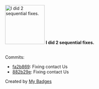 <img src="https://my-badges.github.io/my-badges/fix-2.png" alt="I did 2 sequential fixes." title="I did 2 sequential fixes." width="128">
<strong>I did 2 sequential fixes.</strong>
<br><br>

Commits:

- <a href="https://github.com/kibongos40/my-brand/commit/fa2b869ee1a7f8e6314c23b355a2e39fd978a5ee">fa2b869</a>: Fixing contact Us
- <a href="https://github.com/kibongos40/my-brand/commit/882b29ef2e78d87ac64d1d8e8eeec1617939f192">882b29e</a>: Fixing contact Us


Created by <a href="https://github.com/my-badges/my-badges">My Badges</a>